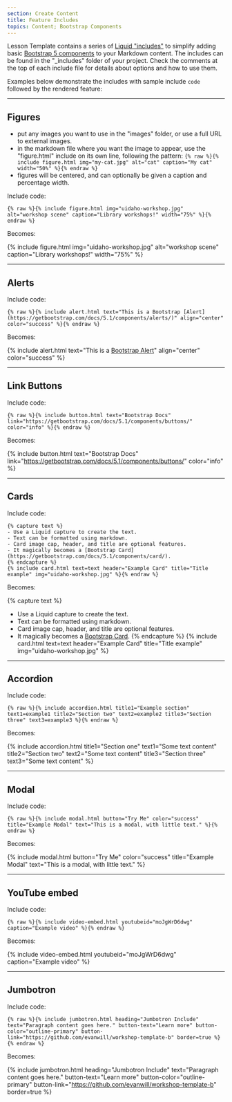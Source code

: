 ```yaml
---
section: Create Content
title: Feature Includes
topics: Content; Bootstrap Components
---
```


Lesson Template contains a series of [Liquid "includes"](https://jekyllrb.com/docs/includes/) to simplify adding basic [Bootstrap 5 components](https://getbootstrap.com/docs/5.1/components/) to your Markdown content.
The includes can be found in the "_includes" folder of your project. 
Check the comments at the top of each include file for details about options and how to use them.

Examples below demonstrate the includes with sample include `code` followed by the rendered feature:

--------

## Figures 

- put any images you want to use in the "images" folder, or use a full URL to external images.
- in the markdown file where you want the image to appear, use the "figure.html" include on its own line, following the pattern: `{% raw %}{% include figure.html img="my-cat.jpg" alt="cat" caption="My cat" width="50%" %}{% endraw %}`
- figures will be centered, and can optionally be given a caption and percentage width.

Include code: 

`{% raw %}{% include figure.html img="uidaho-workshop.jpg" alt="workshop scene" caption="Library workshops!" width="75%" %}{% endraw %}`

Becomes:

{% include figure.html img="uidaho-workshop.jpg" alt="workshop scene" caption="Library workshops!" width="75%" %}

----------

## Alerts

Include code:

`{% raw %}{% include alert.html text="This is a Bootstrap [Alert](https://getbootstrap.com/docs/5.1/components/alerts/)" align="center" color="success" %}{% endraw %}`

Becomes:

{% include alert.html text="This is a [Bootstrap Alert](https://getbootstrap.com/docs/5.1/components/alerts/)" align="center" color="success" %}

-----------

## Link Buttons 

Include code:

`{% raw %}{% include button.html text="Bootstrap Docs" link="https://getbootstrap.com/docs/5.1/components/buttons/" color="info" %}{% endraw %}`

Becomes:

{% include button.html text="Bootstrap Docs" link="https://getbootstrap.com/docs/5.1/components/buttons/" color="info" %}

---------

## Cards

Include code:

```{% raw %}
{% capture text %}
- Use a Liquid capture to create the text.
- Text can be formatted using markdown.
- Card image cap, header, and title are optional features.
- It magically becomes a [Bootstrap Card](https://getbootstrap.com/docs/5.1/components/card/).
{% endcapture %}
{% include card.html text=text header="Example Card" title="Title example" img="uidaho-workshop.jpg" %}{% endraw %}
```

Becomes: 

{% capture text %}
- Use a Liquid capture to create the text.
- Text can be formatted using markdown.
- Card image cap, header, and title are optional features.
- It magically becomes a [Bootstrap Card](https://getbootstrap.com/docs/5.1/components/card/).
{% endcapture %}
{% include card.html text=text header="Example Card" title="Title example" img="uidaho-workshop.jpg" %}

------------

## Accordion

Include code:

`{% raw %}{% include accordion.html title1="Example section" text1=example1 title2="Section two" text2=example2 title3="Section three" text3=example3 %}{% endraw %}`

Becomes:

{% include accordion.html title1="Section one" text1="Some text content" title2="Section two" text2="Some text content" title3="Section three" text3="Some text content" %}

------------

## Modal

Include code:

`{% raw %}{% include modal.html button="Try Me" color="success" title="Example Modal" text="This is a modal, with little text." %}{% endraw %}`

Becomes:

{% include modal.html button="Try Me" color="success" title="Example Modal" text="This is a modal, with little text." %}

-------------

## YouTube embed

Include code:

`{% raw %}{% include video-embed.html youtubeid="moJgWrD6dwg" caption="Example video" %}{% endraw %}`

Becomes:

{% include video-embed.html youtubeid="moJgWrD6dwg" caption="Example video" %}

-------------

## Jumbotron

Include code:

`{% raw %}{% include jumbotron.html heading="Jumbotron Include" text="Paragraph content goes here." button-text="Learn more" button-color="outline-primary" button-link="https://github.com/evanwill/workshop-template-b" border=true %}{% endraw %}`

Becomes: 

{% include jumbotron.html heading="Jumbotron Include" text="Paragraph content goes here." button-text="Learn more" button-color="outline-primary" button-link="https://github.com/evanwill/workshop-template-b" border=true %}
